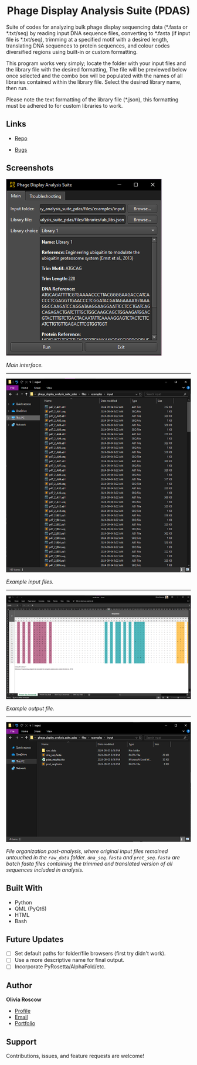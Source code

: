 <h1 align="center">Phage Display Analysis Suite (PDAS)</h1>

<p align="left">Suite of codes for analyzing bulk phage display sequencing data (*.fasta or *.txt/seq) by reading input DNA sequence files, converting to *.fasta (if input file is *.txt/seq), trimming at a specified motif with a desired length, translating DNA sequences to protein sequences, and colour codes diversified regions using built-in or custom formatting.</p>

<p>This program works very simply; locate the folder with your input files and the library file with the desired formatting, The file will be previewed below once selected and the combo box will be populated with the names of all libraries contained within the library file. Select the desired library name, then run.</p>

<p>Please note the text formatting of the library file (*.json), this formatting must be adhered to for custom libraries to work.</p>

## Links

- [Repo](https://github.com/oroscow/phage_display_analysis_suite_pdas "PDAS Repo")

- [Bugs](https://github.com/oroscow/phage_display_analysis_suite_pdas/issues "Issues Page")

## Screenshots

![PDAS GUI](/files/images/screenshot1.png "PDAS GUI")

*Main interface.*

---

![PDAS input files](/files/images/screenshot2.png "PDAS input files")

*Example input files.*

---

![PDAS output files](/files/images/screenshot3.png "PDAS output files")

*Example output file.*

---

![PDAS output folder](/files/images/screenshot4.png "PDAS output folder")

*File organization post-analysis, where original input files remained untouched in the `raw_data` folder. `dna_seq.fasta` and `prot_seq.fasta` are batch fasta files containing the trimmed and translated version of all sequences included in analysis.*

## Built With

- Python
- QML (PyQt6)
- HTML
- Bash

## Future Updates

- [ ] Set default paths for folder/file browsers (first try didn't work).
- [ ] Use a more descriptive name for final output.
- [ ] Incorporate PyRosetta/AlphaFold/etc.

## Author

**Olivia Roscow**

- [Profile](https://github.com/oroscow "Olivia Roscow")
- [Email](mailto:spyrolivia@gmail.com "spyrolivia@gmail.com")
- [Portfolio](https://oroscow.github.io/ "Portfolio")

## Support

Contributions, issues, and feature requests are welcome!
